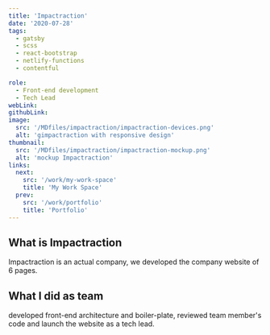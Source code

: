 ```yaml
---
title: 'Impactraction'
date: '2020-07-28'
tags:
  - gatsby
  - scss
  - react-bootstrap
  - netlify-functions
  - contentful

role:
  - Front-end development
  - Tech Lead
webLink:
githubLink:
image:
  src: '/MDfiles/impactraction/impactraction-devices.png'
  alt: 'gimpactraction with responsive design'
thumbnail:
  src: '/MDfiles/impactraction/impactraction-mockup.png'
  alt: 'mockup Impactraction'
links:
  next:
    src: '/work/my-work-space'
    title: 'My Work Space'
  prev:
    src: '/work/portfolio'
    title: 'Portfolio'
---
```


## What is Impactraction

Impactraction is an actual company, we developed the company website of 6 pages.

## What I did as team

developed front-end architecture and boiler-plate, reviewed team member's code and launch the website as a tech lead.
